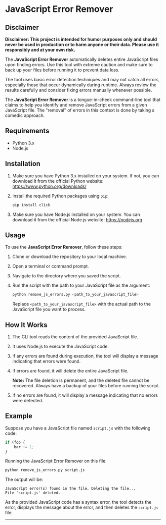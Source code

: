 # JavaScript Error Remover

## Disclaimer

**Disclaimer: This project is intended for humor purposes only and should never be used in production or to harm anyone or their data. Please use it responsibly and at your own risk.**

The **JavaScript Error Remover** automatically deletes entire JavaScript files upon finding errors. Use this tool with extreme caution and make sure to back up your files before running it to prevent data loss.

The tool uses basic error detection techniques and may not catch all errors, especially those that occur dynamically during runtime. Always review the results carefully and consider fixing errors manually whenever possible.

The **JavaScript Error Remover** is a tongue-in-cheek command-line tool that claims to help you identify and remove JavaScript errors from a given JavaScript file. The "removal" of errors in this context is done by taking a comedic approach.


## Requirements

- Python 3.x
- Node.js

## Installation

1. Make sure you have Python 3.x installed on your system. If not, you can download it from the official Python website: https://www.python.org/downloads/

2. Install the required Python packages using `pip`:

   ```bash
   pip install click
   ```

3. Make sure you have Node.js installed on your system. You can download it from the official Node.js website: https://nodejs.org

## Usage

To use the **JavaScript Error Remover**, follow these steps:

1. Clone or download the repository to your local machine.

2. Open a terminal or command prompt.

3. Navigate to the directory where you saved the script.

4. Run the script with the path to your JavaScript file as the argument:

   ```bash
   python remove_js_errors.py <path_to_your_javascript_file>
   ```

   Replace `<path_to_your_javascript_file>` with the actual path to the JavaScript file you want to process.

## How It Works

1. The CLI tool reads the content of the provided JavaScript file.

2. It uses Node.js to execute the JavaScript code.

3. If any errors are found during execution, the tool will display a message indicating that errors were found.

4. If errors are found, it will delete the entire JavaScript file.

   **Note:** The file deletion is permanent, and the deleted file cannot be recovered. Always have a backup of your files before running the script.

5. If no errors are found, it will display a message indicating that no errors were detected.

## Example

Suppose you have a JavaScript file named `script.js` with the following code:

```javascript
if (foo {
    bar += 1;
}
```

Running the JavaScript Error Remover on this file:

```bash
python remove_js_errors.py script.js
```

The output will be:

```
JavaScript error(s) found in the file. Deleting the file...
File 'script.js' deleted.
```

As the provided JavaScript code has a syntax error, the tool detects the error, displays the message about the error, and then deletes the `script.js` file.

---

